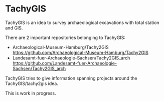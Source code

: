 # TachyGIS

TachyGIS is an idea to survey archaeological excavations with total station and GIS.

There are 2 important repositories belonging to TachyGIS:
- Archaeological-Museum-Hamburg/Tachy2GIS 
  https://github.com/Archaeological-Museum-Hamburg/Tachy2GIS
- Landesamt-fuer-Archaeologie-Sachsen/Tachy2GIS_arch
  https://github.com/Landesamt-fuer-Archaeologie-Sachsen/Tachy2GIS_arch

TachyGIS tries to give information spanning projects around the TachyGIS/tachy2gis idea.

This is work in progress.

